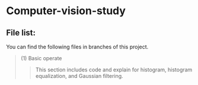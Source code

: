 # Computer-vision-study

## File list:

 You can find the following files in branches of this project.<br>
 
 
  > (1) Basic operate <br>
  >> This section includes code and explain for histogram, histogram equalization, and Gaussian filtering.<br>
